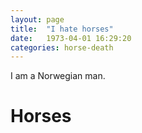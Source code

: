```yaml
---
layout: page
title:  "I hate horses"
date:   1973-04-01 16:29:20
categories: horse-death
---
```

I am a Norwegian man.

<h1>Horses</h1>